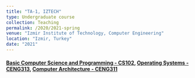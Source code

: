 ```yaml
---
title: "TA-1, IZTECH"
type: Undergraduate course
collection: Teaching
permalink: /2020/2021-spring
venue: "Izmir Institute of Technology, Computer Engineering"
location: "Izmir, Turkey"
date: "2021"
---
```


#### [Basic Computer Science and Programming - CS102](https://chemistry.iyte.edu.tr/en/cs-102-2/), [Operating Systems - CENG313](https://ceng.iyte.edu.tr/courses/ceng-322/), [Computer Architecture - CENG311](https://ceng.iyte.edu.tr/courses/ceng-311/) 

